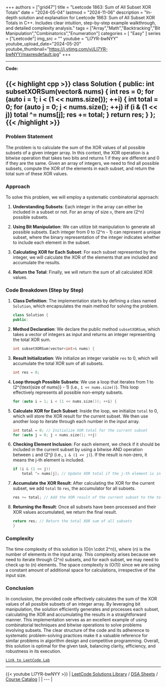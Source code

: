 
+++
authors = ["grid47"]
title = "Leetcode 1863: Sum of All Subset XOR Totals"
date = "2024-05-04"
lastmod = "2024-11-06"
description = "In-depth solution and explanation for Leetcode 1863: Sum of All Subset XOR Totals in C++. Includes clear intuition, step-by-step example walkthrough, and detailed complexity analysis."
tags = ["Array","Math","Backtracking","Bit Manipulation","Combinatorics","Enumeration"]
categories = [
    "Easy"
]
series = ["Leetcode"]
img_src = ""
youtube = "LI7YR-bwNYY"
youtube_upload_date="2024-05-20"
youtube_thumbnail="https://i.ytimg.com/vi/LI7YR-bwNYY/maxresdefault.jpg"
+++



---
**Code:**

{{< highlight cpp >}}
class Solution {
public:
    int subsetXORSum(vector<int>& nums) {
        int res = 0;
        for (auto i = 1; i < (1 << nums.size()); ++i) {
            int total = 0;
            for (auto j = 0; j < nums.size(); ++j)
                if (i & (1 << j))
                    total ^= nums[j];
            res += total;
        }
        return res;
    }
};
{{< /highlight >}}
---

### Problem Statement

The problem is to calculate the sum of the XOR values of all possible subsets of a given integer array. In this context, the XOR operation is a bitwise operation that takes two bits and returns 1 if they are different and 0 if they are the same. Given an array of integers, we need to find all possible subsets, compute the XOR of the elements in each subset, and return the total sum of these XOR values.

### Approach

To solve this problem, we will employ a systematic combinatorial approach:

1. **Understanding Subsets**: Each integer in the array can either be included in a subset or not. For an array of size `n`, there are \(2^n\) possible subsets.

2. **Using Bit Manipulation**: We can utilize bit manipulation to generate all possible subsets. Each integer from 0 to \(2^n - 1\) can represent a unique subset, where the binary representation of the integer indicates whether to include each element in the subset.

3. **Calculating XOR for Each Subset**: For each subset represented by the integer, we will calculate the XOR of the elements that are included and accumulate the results.

4. **Return the Total**: Finally, we will return the sum of all calculated XOR values.

### Code Breakdown (Step by Step)

1. **Class Definition**: The implementation starts by defining a class named `Solution`, which encapsulates the main method for solving the problem.

    ```cpp
    class Solution {
    public:
    ```

2. **Method Declaration**: We declare the public method `subsetXORSum`, which takes a vector of integers as input and returns an integer representing the total XOR sum.

    ```cpp
    int subsetXORSum(vector<int>& nums) {
    ```

3. **Result Initialization**: We initialize an integer variable `res` to 0, which will accumulate the total XOR sum of all subsets.

    ```cpp
    int res = 0;
    ```

4. **Loop through Possible Subsets**: We use a loop that iterates from 1 to \(2^{\text{size of nums}} - 1\) (i.e., `1 << nums.size()`). This loop effectively represents all possible non-empty subsets.

    ```cpp
    for (auto i = 1; i < (1 << nums.size()); ++i) {
    ```

5. **Calculate XOR for Each Subset**: Inside the loop, we initialize `total` to 0, which will store the XOR result for the current subset. We then use another loop to iterate through each number in the input array.

    ```cpp
    int total = 0; // Initialize XOR total for the current subset
    for (auto j = 0; j < nums.size(); ++j)
    ```

6. **Checking Element Inclusion**: For each element, we check if it should be included in the current subset by using a bitwise AND operation between `i` and \(2^j\) (i.e., `i & (1 << j)`). If the result is non-zero, it means the j-th element is included.

    ```cpp
    if (i & (1 << j))
        total ^= nums[j]; // Update XOR total if the j-th element is included
    ```

7. **Accumulate the XOR Result**: After calculating the XOR for the current subset, we add `total` to `res`, the accumulator for all subsets.

    ```cpp
    res += total; // Add the XOR result of the current subset to the total
    ```

8. **Returning the Result**: Once all subsets have been processed and their XOR values accumulated, we return the final result.

    ```cpp
    return res; // Return the total XOR sum of all subsets
    }
    ```

### Complexity

The time complexity of this solution is \(O(n \cdot 2^n)\), where \(n\) is the number of elements in the input array. This complexity arises because we need to iterate through \(2^n\) subsets, and for each subset, we may need to check up to \(n\) elements. The space complexity is \(O(1)\) since we are using a constant amount of additional space for calculations, irrespective of the input size.

### Conclusion

In conclusion, the provided code effectively calculates the sum of the XOR values of all possible subsets of an integer array. By leveraging bit manipulation, the solution efficiently generates and processes each subset, calculating the XOR and accumulating the results in a straightforward manner. This implementation serves as an excellent example of using combinatorial techniques and bitwise operations to solve problems involving subsets. The clear structure of the code and its adherence to systematic problem-solving practices make it a valuable reference for similar problems in algorithm design and competitive programming. Overall, this solution is optimal for the given task, balancing clarity, efficiency, and robustness in its execution.

[`Link to LeetCode Lab`](https://leetcode.com/problems/sum-of-all-subset-xor-totals/description/)

---
{{< youtube LI7YR-bwNYY >}}
| [LeetCode Solutions Library](https://grid47.xyz/leetcode/) / [DSA Sheets](https://grid47.xyz/sheets/) / [Course Catalog](https://grid47.xyz/courses/) |
| --- |

